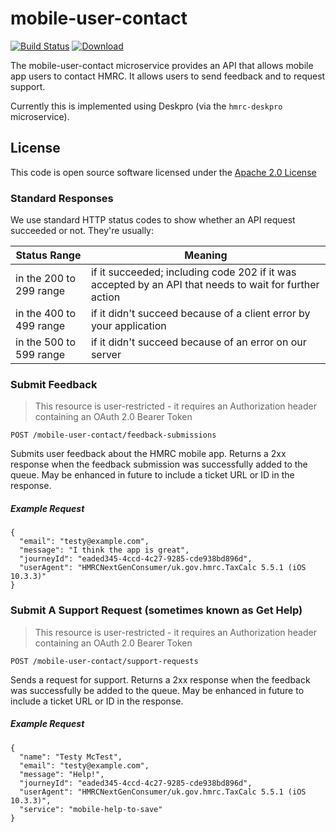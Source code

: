 # mobile-user-contact

[![Build Status](https://travis-ci.org/hmrc/mobile-user-contact.svg)](https://travis-ci.org/hmrc/mobile-user-contact) [ ![Download](https://api.bintray.com/packages/hmrc/releases/mobile-user-contact/images/download.svg) ](https://bintray.com/hmrc/releases/mobile-user-contact/_latestVersion)

The mobile-user-contact microservice provides an API that allows mobile app users to contact HMRC. It allows users to send feedback and to request support.

Currently this is implemented using Deskpro (via the `hmrc-deskpro` microservice).

## License

This code is open source software licensed under the [Apache 2.0 License]("http://www.apache.org/licenses/LICENSE-2.0.html")

### Standard Responses

We use standard HTTP status codes to show whether an API request succeeded or not. They're usually:

|Status Range| Meaning |
|------------|--------|
|in the 200 to 299 range| if it succeeded; including code 202 if it was accepted by an API that needs to wait for further action|
|in the 400 to 499 range| if it didn't succeed because of a client error by your application|
|in the 500 to 599 range| if it didn't succeed because of an error on our server|

###  Submit Feedback
>This resource is user-restricted - it requires an Authorization header containing an OAuth 2.0 Bearer Token
```
POST /mobile-user-contact/feedback-submissions
```

Submits user feedback about the HMRC mobile app. Returns a 2xx response when the feedback submission was successfully added to the queue. May be enhanced in future to include a ticket URL or ID in the response.
##### Example Request
```
{
  "email": "testy@example.com",
  "message": "I think the app is great",
  "journeyId": "eaded345-4ccd-4c27-9285-cde938bd896d",
  "userAgent": "HMRCNextGenConsumer/uk.gov.hmrc.TaxCalc 5.5.1 (iOS 10.3.3)"
}
```

### Submit A Support Request (sometimes known as Get Help)
>This resource is user-restricted - it requires an Authorization header containing an OAuth 2.0 Bearer Token
```
POST /mobile-user-contact/support-requests

```

Sends a request for support. Returns a 2xx response when the feedback was successfully be added to the queue. May be enhanced in future to include a ticket URL or ID in the response.

##### Example Request
```
{
  "name": "Testy McTest",
  "email": "testy@example.com",
  "message": "Help!",
  "journeyId": "eaded345-4ccd-4c27-9285-cde938bd896d",
  "userAgent": "HMRCNextGenConsumer/uk.gov.hmrc.TaxCalc 5.5.1 (iOS 10.3.3)",
  "service": "mobile-help-to-save"
}
```